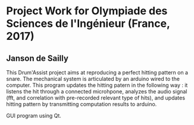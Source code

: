 # Project Work for Olympiade des Sciences de l'Ingénieur (France, 2017)
## Janson de Sailly

This Drum'Assist project aims at reproducing a perfect hitting pattern on a snare. The mechanical system is articulated by an arduino wired to the computer. This program updates the hitting patern in the following way : it listens the hit through a connected microhpone, analyzes the audio signal (fft, and correlation with pre-recorded relevant type of hits), and updates hitting pattern by transmitting computation results to arduino.

GUI program using Qt.
